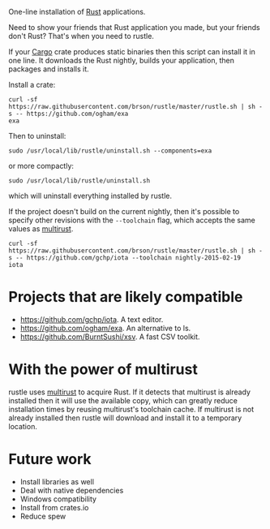One-line installation of [Rust] applications.

Need to show your friends that Rust application you made, but your
friends don't Rust? That's when you need to rustle.

If your [Cargo] crate produces static binaries then this script can
install it in one line. It downloads the Rust nightly, builds your
application, then packages and installs it.

Install a crate:

    curl -sf https://raw.githubusercontent.com/brson/rustle/master/rustle.sh | sh -s -- https://github.com/ogham/exa
    exa

Then to uninstall:

    sudo /usr/local/lib/rustle/uninstall.sh --components=exa

or more compactly:

    sudo /usr/local/lib/rustle/uninstall.sh

which will uninstall everything installed by rustle.

If the project doesn't build on the current nightly, then it's
possible to specify other revisions with the `--toolchain` flag,
which accepts the same values as [multirust].

    curl -sf https://raw.githubusercontent.com/brson/rustle/master/rustle.sh | sh -s -- https://github.com/gchp/iota --toolchain nightly-2015-02-19
    iota

[Rust]: http://rust-lang.org
[Cargo]: https://github.com/rust-lang/cargo
[multirust]: https://github.com/brson/multirust

# Projects that are likely compatible

* https://github.com/gchp/iota. A text editor.
* https://github.com/ogham/exa. An alternative to ls.
* https://github.com/BurntSushi/xsv. A fast CSV toolkit.

# With the power of multirust

rustle uses [multirust] to acquire Rust. If it detects that multirust
is already installed then it will use the available copy, which can
greatly reduce installation times by reusing multirust's toolchain
cache. If multirust is not already installed then rustle will download
and install it to a temporary location.

[multirust]: https://github.com/brson/multirust

# Future work

* Install libraries as well
* Deal with native dependencies
* Windows compatibility
* Install from crates.io
* Reduce spew
